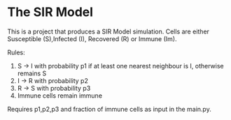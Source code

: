 # The SIR Model
This is a project that produces a SIR Model simulation. Cells are either Susceptible (S),Infected (I), Recovered (R) or Immune (Im).

Rules:
1. S -> I with probability p1 if at least one nearest neighbour is I, otherwise remains S
2. I -> R with probability p2
3. R -> S with probability p3
4. Immune cells remain immune

Requires p1,p2,p3 and fraction of immune cells as input in the main.py.
